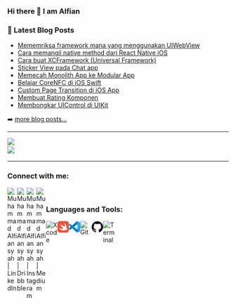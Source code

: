 ### Hi there 👋 I am Alfian

### 📕 Latest Blog Posts

<!-- BLOG-POST-LIST:START -->
- [Mememriksa framework mana yang menggunakan UIWebView](https://alfian-official-mail.medium.com/mememriksa-framework-mana-yang-menggunakan-uiwebview-a0850c56f04b)
- [Cara memangil native method dari React Native iOS](https://alfian-official-mail.medium.com/cara-memangil-native-method-dari-react-native-ios-4b35f0c5b969)
- [Cara buat XCFramework (Universal Framework)](https://alfian-official-mail.medium.com/cara-buat-xcframework-universal-framework-808fbc24d947)
- [Sticker View pada Chat app](https://alfian-official-mail.medium.com/sticker-view-pada-chat-app-383ae9f63145)
- [Memecah Monolith App ke Modular App](https://medium.com/@alfian.official.mail/memecah-monolith-app-ke-modular-app-89090f2c6531)
- [Belajar CoreNFC di iOS Swift](https://medium.com/@alfian.official.mail/belajar-corenfc-di-ios-swift-8dde9fb5772d)
- [Custom Page Transition di iOS App](https://medium.com/@alfian.official.mail/custom-page-transition-di-ios-app-cb7ee3981b91)
- [Membuat Rating Komponen](https://medium.com/@alfian.official.mail/membuat-rating-komponen-d8f35d469bfa)
- [Membongkar UIControl di UIKit](https://medium.com/@alfian.official.mail/membongkar-uicontrol-di-uikit-9d97eac574ee)
<!-- BLOG-POST-LIST:END -->

➡️ [more blog posts...](https://medium.com/@alfian.official.mail)

---
![](https://github-readme-stats.vercel.app/api/top-langs/?username=alfian0&theme=light&hide_border=false&include_all_commits=false&count_private=false&layout=compact)</br>
![](https://github-readme-stats.vercel.app/api?username=alfian0&theme=light&hide_border=false&include_all_commits=false&count_private=false)

---
### Connect with me:

[<img align="left" alt="Muhammad Alfiansyah | LinkedIn" width="22px" src="https://cdn1.iconfinder.com/data/icons/logotypes/32/square-linkedin-512.png" />][linkedin]
[<img align="left" alt="Muhammad Alfiansyah | Dribbble" width="22px" src="https://cdn3.iconfinder.com/data/icons/social-media-2169/24/social_media_social_media_logo_dribbble-512.png" />][dribbble]
[<img align="left" alt="Muhammad Alfiansyah | Instagram" width="22px" src="https://cdn4.iconfinder.com/data/icons/logos-brands-7/512/instagram_icon-instagram_buttoninstegram-512.png" />][instagram]
[<img align="left" alt="Muhammad Alfiansyah | Medium" width="22px" src="https://cdn4.iconfinder.com/data/icons/social-media-rounded-corners/512/Medium_rounded_cr-1024.png" />][medium]

<br />

### Languages and Tools:

<img align="left" alt="Xcode" width="26px" src="https://cdn3.iconfinder.com/data/icons/macosxstyle/macosxstyle_png/512/Xcode.png" />
<img align="left" alt="Swift" width="26px" src="https://raw.githubusercontent.com/github/explore/80688e429a7d4ef2fca1e82350fe8e3517d3494d/topics/swift/swift.png" />
<img align="left" alt="Visual Studio Code" width="26px" src="https://raw.githubusercontent.com/github/explore/80688e429a7d4ef2fca1e82350fe8e3517d3494d/topics/visual-studio-code/visual-studio-code.png" />
<img align="left" alt="Git" width="26px" src="https://cdn3.iconfinder.com/data/icons/social-media-2169/24/social_media_social_media_logo_git-512.png" />
<img align="left" alt="GitHub" width="26px" src="https://raw.githubusercontent.com/github/explore/78df643247d429f6cc873026c0622819ad797942/topics/github/github.png" />
<img align="left" alt="Terminal" width="26px" src="https://cdn4.iconfinder.com/data/icons/small-n-flat/24/terminal-512.png" />

[linkedin]: https://linkedin.com/in/alfian0
[dribbble]: https://dribbble.com/Alfiansyah
[instagram]: https://www.instagram.com/_alfian0_/
[medium]: https://medium.com/@alpiopio
